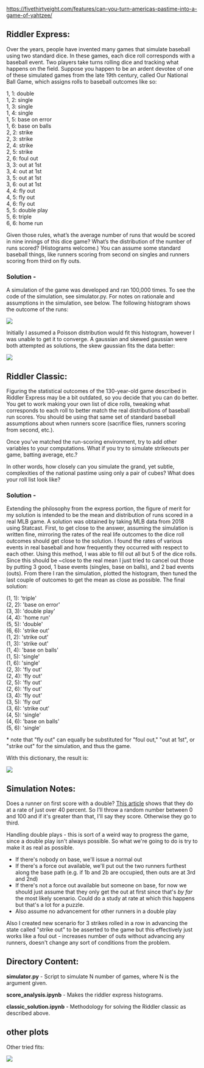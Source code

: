 https://fivethirtyeight.com/features/can-you-turn-americas-pastime-into-a-game-of-yahtzee/

## Riddler Express:

Over the years, people have invented many games that simulate baseball using two standard dice. In these games, each dice roll corresponds with a baseball event. Two players take turns rolling dice and tracking what happens on the field. Suppose you happen to be an ardent devotee of one of these simulated games from the late 19th century, called Our National Ball Game, which assigns rolls to baseball outcomes like so:

1, 1: double\
1, 2: single\
1, 3: single\
1, 4: single\
1, 5: base on error\
1, 6: base on balls\
2, 2: strike\
2, 3: strike\
2, 4: strike\
2, 5: strike\
2, 6: foul out\
3, 3: out at 1st\
3, 4: out at 1st\
3, 5: out at 1st\
3, 6: out at 1st\
4, 4: fly out\
4, 5: fly out\
4, 6: fly out\
5, 5: double play\
5, 6: triple\
6, 6: home run

Given those rules, what’s the average number of runs that would be scored in nine innings of this dice game? What’s the distribution of the number of runs scored? (Histograms welcome.) You can assume some standard baseball things, like runners scoring from second on singles and runners scoring from third on fly outs.

### __Solution__ -

A simulation of the game was developed and ran 100,000 times. To see the code of the simulation, see simulator.py. For notes on rationale and assumptions in the simulation, see below. The following histogram shows the outcome of the runs:

![](plots/raw_scoring_histogram.png)

Initially I assumed a Poisson distribution would fit this histogram, however I was unable to get it to converge. A gaussian and skewed gaussian were both attempted as solutions, the skew gaussian fits the data better:

![](plots/scoring_histogram_skewGaus.png)



## Riddler Classic:

Figuring the statistical outcomes of the 130-year-old game described in Riddler Express may be a bit outdated, so you decide that you can do better. You get to work making your own list of dice rolls, tweaking what corresponds to each roll to better match the real distributions of baseball run scores. You should be using that same set of standard baseball assumptions about when runners score (sacrifice flies, runners scoring from second, etc.).

Once you’ve matched the run-scoring environment, try to add other variables to your computations. What if you try to simulate strikeouts per game, batting average, etc.?

In other words, how closely can you simulate the grand, yet subtle, complexities of the national pastime using only a pair of cubes? What does your roll list look like?

### __Solution__ - 

Extending the philosophy from the express portion, the figure of merit for my solution is intended to be the mean and distribution of runs scored in a real MLB game. A solution was obtained by taking MLB data from 2018 using Statcast. First, to get close to the answer, assuming the simulation is written fine, mirroring the rates of the real life outcomes to the dice roll outcomes should get close to the solution. I found the rates of various events in real baseball and how frequently they occurred with respect to each other. Using this method, I was able to fill out all but 5 of the dice rolls. Since this should be ~close to the real mean I just tried to cancel out those by putting 3 good, 1 base events (singles, base on balls), and 2 bad events (outs). From there I ran the simulation, plotted the histogram, then tuned the last couple of outcomes to get the mean as close as possible. The final solution:

 (1, 1): 'triple'\
 (2, 2): 'base on error'\
 (3, 3): 'double play'\
 (4, 4): 'home run'\
 (5, 5): 'double'\
 (6, 6): 'strike out'\
 (1, 2): 'strike out'\
 (1, 3): 'strike out'\
 (1, 4): 'base on balls'\
 (1, 5): 'single'\
 (1, 6): 'single'\
 (2, 3): 'fly out'\
 (2, 4): 'fly out'\
 (2, 5): 'fly out'\
 (2, 6): 'fly out'\
 (3, 4): 'fly out'\
 (3, 5): 'fly out'\
 (3, 6): 'strike out'\
 (4, 5): 'single'\
 (4, 6): 'base on balls'\
 (5, 6): 'single'

\* note that "fly out" can equally be substituted for "foul out," "out at 1st", or "strike out" for the simulation, and thus the game.

With this dictionary, the result is:

![](plots/mlb_simulation_overlay.png)



## Simulation Notes:

Does a runner on first score with a double?
[This article](https://www.beyondtheboxscore.com/2014/4/21/5631146/chicago-white-sox-adam-dunn-score-from-first-on-double) shows that they do at a rate of just over 40 percent. So I'll throw a random number between 0 and 100 and if it's greater than that, I'll say they score. Otherwise they go to third.

Handling double plays - this is sort of a weird way to progress the game, since a double play isn't always possible. So what we're going to do is try to make it as real as possible.
- If there's nobody on base, we'll issue a normal out
- If there's a force out available, we'll put out the two runners furthest along the base path (e.g. if 1b and 2b are occupied, then outs are at 3rd and 2nd)
- If there's not a force out available but someone on base, for now we should just assume that they only get the out at first since that's *by far* the most likely scenario. Could do a study at rate at which this happens but that's a lot for a puzzle.
- Also assume no advancement for other runners in a double play

Also I created new scenario for 3 strikes rolled in a row in advancing the state called "strike out" to be asserted to the game but this effectively just works like a foul out - increases number of outs without advancing any runners, doesn't change any sort of conditions from the problem.


## Directory Content:

**simulator.py** - Script to simulate N number of games, where N is the argument given.

**score_analysis.ipynb** - Makes the riddler express histograms.

**classic_solution.ipynb** - Methodology for solving the Riddler classic as described above.



## other plots

Other tried fits:

![](plots/scoring_histogram_allfits.png)

